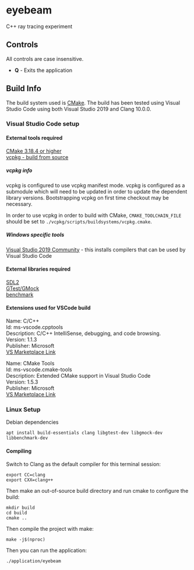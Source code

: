 # eyebeam

C++ ray tracing experiment

## Controls

All controls are case insensitive.

- **Q** - Exits the application

## Build Info

The build system used is [CMake](https://cmake.org/). The build has been tested using Visual Studio Code using both Visual Studio 2019 and Clang 10.0.0.

### Visual Studio Code setup

#### External tools required

[CMake 3.18.4 or higher](https://cmake.org/)  
[vcpkg - build from source](https://github.com/Microsoft/vcpkg)  

##### vcpkg info

vcpkg is configured to use vcpkg manifest mode. vcpkg is configured as a submodule which will need to be updated in order to update the dependent library versions. Bootstrapping vcpkg on first time checkout may be necessary.

In order to use vcpkg in order to build with CMake, `CMAKE_TOOLCHAIN_FILE` should be set to `./vcpkg/scripts/buildsystems/vcpkg.cmake`.

##### Windows specific tools

[Visual Studio 2019 Community](https://visualstudio.microsoft.com/vs/community/) - this installs compilers that can be used by Visual Studio Code

#### External libraries required

[SDL2](https://www.libsdl.org/)  
[GTest/GMock](https://github.com/google/googletest)  
[benchmark](https://github.com/google/benchmark)  

#### Extensions used for VSCode build

Name: C/C++  
Id: ms-vscode.cpptools  
Description: C/C++ IntelliSense, debugging, and code browsing.  
Version: 1.1.3  
Publisher: Microsoft  
[VS Marketplace Link](https://marketplace.visualstudio.com/items?itemName=ms-vscode.cpptools)

Name: CMake Tools  
Id: ms-vscode.cmake-tools  
Description: Extended CMake support in Visual Studio Code  
Version: 1.5.3  
Publisher: Microsoft  
[VS Marketplace Link](https://marketplace.visualstudio.com/items?itemName=ms-vscode.cmake-tools)

### Linux Setup

Debian dependencies

    apt install build-essentials clang libgtest-dev libgmock-dev libbenchmark-dev

#### Compiling

Switch to Clang as the default compiler for this terminal session:

    export CC=clang
    export CXX=clang++

Then make an out-of-source build directory and run cmake to configure
the build:

    mkdir build
    cd build
    cmake ..

Then compile the project with make:

    make -j$(nproc)

Then you can run the application:

    ./application/eyebeam
